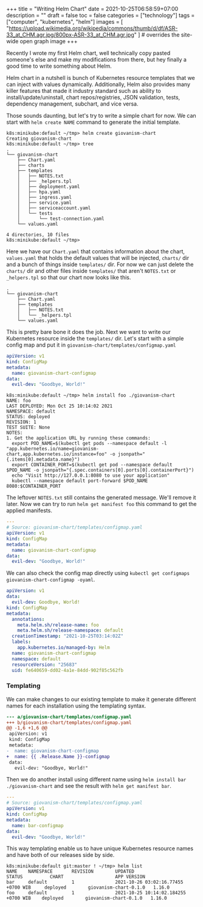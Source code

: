 +++
title = "Writing Helm Chart"
date = 2021-10-25T06:58:59+07:00
description = ""
draft = false
toc = false
categories = ["technology"]
tags = ["computer", "kubernetes", "helm"]
images = [
  "https://upload.wikimedia.org/wikipedia/commons/thumb/d/df/ASR-33_at_CHM.agr.jpg/800px-ASR-33_at_CHM.agr.jpg"
] # overrides the site-wide open graph image
+++

Recently I wrote my first Helm chart, well technically copy pasted someone's 
else and make my modifications from there, but hey finally a good time to write
something about Helm.

<!--more-->

Helm chart in a nutshell is bunch of Kubernetes resource templates that we can
inject with values dynamically. Additionally, Helm also provides many killer
features that made it industry standard such as ability to
install/update/uninstall, chart repos/registries, JSON validation, tests,
dependency management, subchart, and vice versa.

Those sounds daunting, but let's try to write a simple chart for now. We can
start with `helm create NAME` command to generate the initial template.

```
k8s:minikube:default ~/tmp> helm create giovanism-chart
Creating giovanism-chart
k8s:minikube:default ~/tmp> tree
.
└── giovanism-chart
    ├── Chart.yaml
    ├── charts
    ├── templates
    │   ├── NOTES.txt
    │   ├── _helpers.tpl
    │   ├── deployment.yaml
    │   ├── hpa.yaml
    │   ├── ingress.yaml
    │   ├── service.yaml
    │   ├── serviceaccount.yaml
    │   └── tests
    │       └── test-connection.yaml
    └── values.yaml

4 directories, 10 files
k8s:minikube:default ~/tmp>
```

Here we have our `Chart.yaml` that contains information about the chart,
`values.yaml` that holds the default values that will be injected, `charts/` dir
and a bunch of things inside `templates/` dir. For now we can just delete the
`charts/` dir and other files inside `templates/` that aren't `NOTES.txt` or
`_helpers.tpl` so that our chart now looks like this.

```
.
└── giovanism-chart
    ├── Chart.yaml
    ├── templates
    │   ├── NOTES.txt
    │   └── _helpers.tpl
    └── values.yaml
```

This is pretty bare bone it does the job. Next we want to write our Kubernetes
resource inside the `templates/` dir. Let's start with a simple config map and
put it in `giovanism-chart/templates/configmap.yaml`

```yaml
apiVersion: v1
kind: ConfigMap
metadata:
  name: giovanism-chart-configmap
data:
  evil-dev: "Goodbye, World!"
```



```
k8s:minikube:default ~/tmp> helm install foo ./giovanism-chart
NAME: foo
LAST DEPLOYED: Mon Oct 25 10:14:02 2021
NAMESPACE: default
STATUS: deployed
REVISION: 1
TEST SUITE: None
NOTES:
1. Get the application URL by running these commands:
  export POD_NAME=$(kubectl get pods --namespace default -l "app.kubernetes.io/name=giovanism-chart,app.kubernetes.io/instance=foo" -o jsonpath="{.items[0].metadata.name}")
  export CONTAINER_PORT=$(kubectl get pod --namespace default $POD_NAME -o jsonpath="{.spec.containers[0].ports[0].containerPort}")
  echo "Visit http://127.0.0.1:8080 to use your application"
  kubectl --namespace default port-forward $POD_NAME 8080:$CONTAINER_PORT
```

The leftover `NOTES.txt` still contains the generated message. We'll remove it
later. Now we can try to run `helm get manifest foo` this command to get the
applied manifests.

```yaml
---
# Source: giovanism-chart/templates/configmap.yaml
apiVersion: v1
kind: ConfigMap
metadata:
  name: giovanism-chart-configmap
data:
  evil-dev: "Goodbye, World!"
```

We can also check the config map directly using `kubectl get configmaps
giovanism-chart-configmap -oyaml`.

```yaml
apiVersion: v1
data:
  evil-dev: Goodbye, World!
kind: ConfigMap
metadata:
  annotations:
    meta.helm.sh/release-name: foo
    meta.helm.sh/release-namespace: default
  creationTimestamp: "2021-10-25T03:14:02Z"
  labels:
    app.kubernetes.io/managed-by: Helm
  name: giovanism-chart-configmap
  namespace: default
  resourceVersion: "25683"
  uid: fe640659-dd02-4a1e-84dd-902f85c562fb
```

### Templating

We can make changes to our existing template to make it generate different names
for each installation using the templating syntax.

```diff
--- a/giovanism-chart/templates/configmap.yaml
+++ b/giovanism-chart/templates/configmap.yaml
@@ -1,6 +1,6 @@
 apiVersion: v1
 kind: ConfigMap
 metadata:
-  name: giovanism-chart-configmap
+  name: {{ .Release.Name }}-configmap
 data:
   evil-dev: "Goodbye, World!"
```

Then we do another install using different name using `helm install bar
./giovanism-chart` and see the result with `helm get manifest bar`.

```yaml
---
# Source: giovanism-chart/templates/configmap.yaml
apiVersion: v1
kind: ConfigMap
metadata:
  name: bar-configmap
data:
  evil-dev: "Goodbye, World!"
```

This way templating enable us to have unique Kubernetes resource names and have
both of our releases side by side.

```
k8s:minikube:default git:master ! ~/tmp> helm list
NAME    NAMESPACE       REVISION        UPDATED                                 STATUS          CHART                   APP VERSION
bar     default         1               2021-10-26 03:02:16.77455 +0700 WIB     deployed        giovanism-chart-0.1.0   1.16.0
foo     default         1               2021-10-25 10:14:02.184255 +0700 WIB    deployed        giovanism-chart-0.1.0   1.16.0
```
